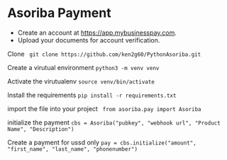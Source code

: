 # Asoriba Payment
- Create an account at https://app.mybusinesspay.com.
- Upload your documents for account verification.

Clone 
` git clone https://github.com/ken2g60/PythonAsoriba.git`

Create a virutual environment
`python3 -m venv venv`

Activate the virutualenv
`source venv/bin/activate`

Install the requirements
`pip install -r requirements.txt`

import the file into your project
` from asoriba.pay import Asoriba`

initialize the payment
` cbs = Asoriba("pubkey", "webhook url", "Product Name", "Description") `

Create a payment for ussd only
` pay = cbs.initialize("amount", "first_name", "last_name", "phonenumber") `
